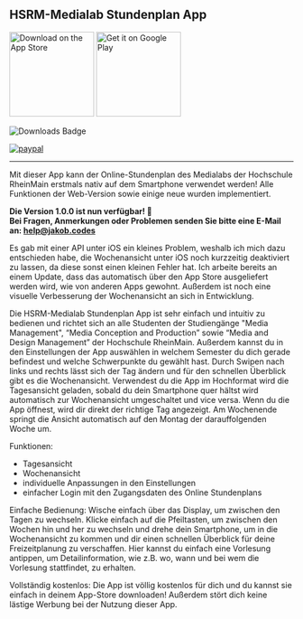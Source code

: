 ## **HSRM-Medialab Stundenplan App**

<a href='https://itunes.apple.com/us/app/hsrm-medialab-stundenplan/id1239076997'><img alt='Download on the App Store' src='https://i.imgur.com/BwdFdn4.png' width='150'/></a>
<a href='https://play.google.com/store/apps/details?id=com.hsrmmedialabtimetableapp&pcampaignid=MKT-Other-global-all-co-prtnr-py-PartBadge-Mar2515-1'><img alt='Get it on Google Play' src='https://i.imgur.com/TT40ThH.png' width='150'/></a>

<img src="https://img.shields.io/badge/downloads-500-brightgreen.svg" alt="Downloads Badge">

[![paypal](https://www.paypalobjects.com/en_US/i/btn/btn_donate_LG.gif)](https://www.paypal.com/cgi-bin/webscr?cmd=_s-xclick&hosted_button_id=JDQ25RR6Z3HFE)

___

Mit dieser App kann der Online-Stundenplan des Medialabs der Hochschule RheinMain erstmals nativ auf dem Smartphone verwendet werden!
Alle Funktionen der Web-Version sowie einige neue wurden implementiert.

**Die Version 1.0.0 ist nun verfügbar! :tada:    
Bei Fragen, Anmerkungen oder Problemen senden Sie bitte eine E-Mail an: help@jakob.codes**

Es gab mit einer API unter iOS ein kleines Problem, weshalb ich mich dazu entschieden habe, die Wochenansicht unter iOS noch kurzzeitig deaktiviert zu lassen, da diese sonst einen kleinen Fehler hat.
Ich arbeite bereits an einem Update, dass das automatisch über den App Store ausgeliefert werden wird, wie von anderen Apps gewohnt.
Außerdem ist noch eine visuelle Verbesserung der Wochenansicht an sich in Entwicklung.

Die HSRM-Medialab Stundenplan App ist sehr einfach und intuitiv zu bedienen und richtet sich an alle Studenten der Studiengänge "Media Management", “Media Conception and Production” sowie “Media and Design Management” der Hochschule RheinMain.
Außerdem kannst du in den Einstellungen der App auswählen in welchem Semester du dich gerade befindest und welche Schwerpunkte du gewählt hast. Durch Swipen nach links und rechts lässt sich der Tag ändern und für den schnellen Überblick gibt es die Wochenansicht.
Verwendest du die App im Hochformat wird die Tagesansicht geladen, sobald du dein Smartphone quer hältst wird automatisch zur Wochenansicht umgeschaltet und vice versa.
Wenn du die App öffnest, wird dir direkt der richtige Tag angezeigt. Am Wochenende springt die Ansicht automatisch auf den Montag der darauffolgenden Woche um.

Funktionen:
- Tagesansicht
- Wochenansicht
- individuelle Anpassungen in den Einstellungen
- einfacher Login mit den Zugangsdaten des Online Stundenplans

Einfache Bedienung:
Wische einfach über das Display, um zwischen den Tagen zu wechseln. Klicke einfach auf die Pfeiltasten, um zwischen den Wochen hin und her zu wechseln und drehe dein Smartphone, um in die Wochenansicht zu kommen und dir einen schnellen Überblick für deine Freizeitplanung zu verschaffen. Hier kannst du einfach eine Vorlesung antippen, um Detailinformation, wie z.B. wo, wann und bei wem die Vorlesung stattfindet, zu erhalten.

Vollständig kostenlos:
Die App ist völlig kostenlos für dich und du kannst sie einfach in deinem App-Store downloaden! Außerdem stört dich keine lästige Werbung bei der Nutzung dieser App.
